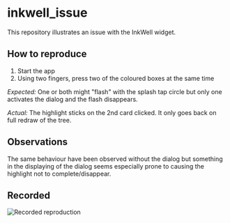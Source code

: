 # inkwell_issue

This repository illustrates an issue with the InkWell widget.

## How to reproduce

1. Start the app
2. Using two fingers, press two of the coloured boxes at the same time

*Expected:*
One or both might "flash" with the splash tap circle but only one activates the dialog and the flash disappears.

*Actual:*
The highlight sticks on the 2nd card clicked. It only goes back on full redraw of the tree.

## Observations
The same behaviour have been observed without the dialog but something in the displaying of the dialog seems especially prone to causing the highlight not to complete/disappear.

## Recorded
![Recorded reproduction](inkwell_issue.gif)

